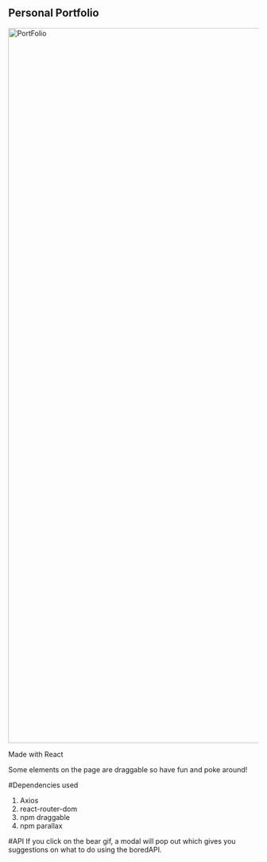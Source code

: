 ## Personal Portfolio
<img width="1440" alt="PortFolio" src="https://github.com/Bakuchiol/Bakuchiol.github.io/assets/117557313/81209635-3e1c-44ba-979e-bae181d4851b">

Made with React

Some elements on the page are draggable so have fun and poke around!

#Dependencies used
1. Axios
2. react-router-dom
3. npm draggable
4. npm parallax

#API
If you click on the bear gif, a modal will pop out which gives you suggestions on what to do using the boredAPI.